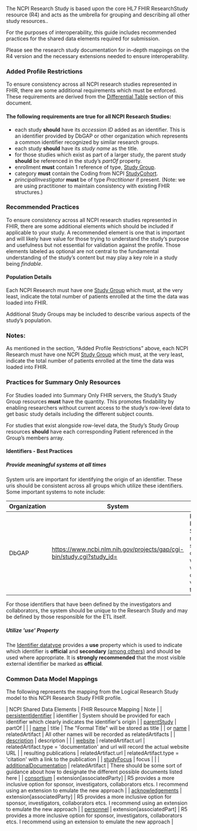 The NCPI Research Study is based upon the core HL7 FHIR ResearchStudy resource (R4) and acts as the umbrella for grouping and describing all other study resources..

For the purposes of interoperability, this guide includes recommended practices for the shared data elements required for submission.

Please see the research study documentation for in-depth mappings on the R4 version and the necessary extensions needed to ensure interoperability.

### Added Profile Restrictions
To ensure consistency across all NCPI research studies represented in FHIR, there are some additional requirements which must be enforced. These requirements are derived from the [Differential Table](#profile) section of this document.

#### The following requirements are true for all NCPI Research Studies:
* each study **should** have its _accession ID_ added as an identifier. This is an identifier provided by DbGAP or other organization which represents a common identifier recognized by similar research groups.
* each study **should** have its _study name_ as the title.
* for those studies which exist as part of a larger study, the parent study **should** be referenced in the study’s _partOf_ property.
* enrollment **must** contain 1 reference of type, [Study Group](StructureDefinition-research-study-group.html).
* category **must** contain the Coding from NCPI [StudyCohort](CodeSystem-ncpi.html).
* _principalInvestigator_ **must** be of type _Practitioner_ if present. (Note: we are using practitioner to maintain consistency with existing FHIR structures.)


### Recommended Practices
To ensure consistency across all NCPI research studies represented in FHIR, there are some additional elements which should be included if applicable to your study. A recommended element is one that is important and will likely have value for those trying to understand the study’s purpose and usefulness but not essential for validation against the profile. Those elements labeled as optional are not central to the fundamental understanding of the study’s content but may play a key role in a study being _findable_.

#### Population Details
Each NCPI Research must have one [Study Group](StructureDefinition-research-study-group.html) which must, at the very least, indicate the total number of patients enrolled at the time the data was loaded into FHIR.

Additional Study Groups may be included to describe various aspects of the study’s population.

### Notes:
As mentioned in the section, “Added Profile Restrictions” above, each NCPI Research must have one NCPI [Study Group](StructureDefinition-research-study-group.html) which must, at the very least, indicate the total number of patients enrolled at the time the data was loaded into FHIR.


### Practices for Summary Only Resources
For Studies loaded into Summary Only FHIR servers, the Study’s Study Group resources **must** have the quantity. This promotes findability by enabling researchers without current access to the study’s row-level data to get basic study details including the different subject counts.

For studies that exist alongside row-level data, the Study’s Study Group resources **should** have each corresponding Patient referenced in the Group’s members array.

#### Identifiers - Best Practices
##### Provide meaningful systems at all times
System uris are important for identifying the origin of an identifier. These uris should be consistent across all groups which utilize these identifiers. Some important systems to note include:

| Organization | System | Comment |
| ------------ | ------ | ------- |
| DbGAP | https://www.ncbi.nlm.nih.gov/projects/gap/cgi-bin/study.cgi?study_id= | For DbGAP Research Studies, this recommended system, when combined with the value would constitute a valid URL for the study. |

For those identifiers that have been defined by the investigators and collaborators, the system should be unique to the Research Study and may be defined by those responsible for the ETL itself. 

##### Utilize 'use' Property
The [Identifier datatype](https://hl7.org/fhir/datatypes.html#Identifier) provides a **use** property which is used to indicate which identifier is **official** and **secondary** [(among others)](https://hl7.org/fhir/valueset-identifier-use.html) and should be used where appropriate. It is **strongly recommended** that the most visible external identifier be marked as **official**.

### Common Data Model Mappings
The following represents the mapping from the Logical Research Study model to this NCPI Research Study FHIR profile. 

| NCPI Shared Data Elements | FHIR Resource Mapping | Note |
| [persistentIdentifier](StructureDefinition-SharedDataModelResearchStudy-definitions.html#SharedDataModelResearchStudy.persistentIdentifier) | identifier | System should be provided for each identifier which clearly indicates the identifier's origin |
| [parentStudy](StructureDefinition-SharedDataModelResearchStudy-definitions.html#SharedDataModelResearchStudy.parentStudy) | partOf | |
| [name](StructureDefinition-SharedDataModelResearchStudy-definitions.html#SharedDataModelResearchStudy.name) | title | The "Formal Title" will be stored as title |
| or [name](StructureDefinition-SharedDataModelResearchStudy-definitions.html#SharedDataModelResearchStudy.name) | relatedArtifact | All other names will be recorded as relatedArtifacts |
| [description](StructureDefinition-SharedDataModelResearchStudy-definitions.html#SharedDataModelResearchStudy.description) | description | |
| [website](StructureDefinition-SharedDataModelResearchStudy-definitions.html#SharedDataModelResearchStudy.website) | relatedArtifact.url | relatedArtifact.type = 'documentation' and url will record the actual website URL |
| resulting publications | relatedArtifact.url | relatedArtifact.type = 'citation' with a link to the publication |
| [studyFocus](StructureDefinition-SharedDataModelResearchStudy-definitions.html#SharedDataModelResearchStudy.studyFocus) | focus | |
| [additionalDocumentation](StructureDefinition-SharedDataModelResearchStudy-definitions.html#SharedDataModelResearchStudy.additionalDocumentation) | relatedArtifact | There should be some sort of guidance about how to designate the different possible documents listed here |
| [consortium](StructureDefinition-SharedDataModelResearchStudy-definitions.html#SharedDataModelResearchStudy.consortium) | extension[associatedParty] | R5 provides a more inclusive option for sponsor, investigators, collaborators etcs. I recommend using an extension to emulate the new approach |
| [acknowledgements](StructureDefinition-SharedDataModelResearchStudy-definitions.html#SharedDataModelResearchStudy.acknowledgements) | extension[associatedParty] | R5 provides a more inclusive option for sponsor, investigators, collaborators etcs. I recommend using an extension to emulate the new approach |
| [personnel](StructureDefinition-SharedDataModelResearchStudy-definitions.html#SharedDataModelResearchStudy.personnel) | extension[associatedPart] | R5 provides a more inclusive option for sponsor, investigators, collaborators etcs. I recommend using an extension to emulate the new approach |

